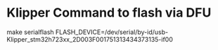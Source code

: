 # Klipper Command to flash via DFU 

make serialflash FLASH_DEVICE=/dev/serial/by-id/usb-Klipper_stm32h723xx_2D003F001751313434373135-if00